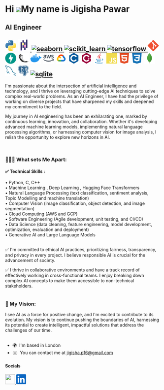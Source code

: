 Hi ![](https://user-images.githubusercontent.com/18350557/176309783-0785949b-9127-417c-8b55-ab5a4333674e.gif)My name is Jigisha Pawar
=====================================================================================================================================

AI Engineer <br><br><a href="https://www.python.org/" target="_blank" rel="noreferrer"><img src="icons/python-colored.svg" width="36" height="36" alt="Python" /></a>
<a href="https://pandas.pydata.org/" target="_blank" rel="noreferrer"> <img src="icons/pandas-original.svg" alt="pandas" width="40" height="40"/> </a> 
<a href="https://seaborn.pydata.org/" target="_blank" rel="noreferrer"> <img src="https://seaborn.pydata.org/_images/logo-mark-lightbg.svg" alt="seaborn" width="40" height="40"/> </a>
<a href="https://scikit-learn.org/" target="_blank" rel="noreferrer"> <img src="https://upload.wikimedia.org/wikipedia/commons/0/05/Scikit_learn_logo_small.svg" alt="scikit_learn" width="40" height="40"/> </a> 
<a href="https://www.tensorflow.org" target="_blank" rel="noreferrer"> <img src="https://www.vectorlogo.zone/logos/tensorflow/tensorflow-icon.svg" alt="tensorflow" width="40" height="40"/> </a> 
<a href="https://git-scm.com/" target="_blank" rel="noreferrer"><img src="icons/git-colored.svg" width="36" height="36" alt="Git" /></a>
<a href="https://fastapi.tiangolo.com/" target="_blank" rel="noreferrer"><img src="icons/fastapi-colored.svg" width="36" height="36" alt="Fast API" /></a>
<a href="https://flask.palletsprojects.com/en/2.0.x/" target="_blank" rel="noreferrer"><img src="icons/flask-colored.svg" width="36" height="36" alt="Flask" /></a>
<a href="https://www.docker.com/" target="_blank" rel="noreferrer"><img src="icons/docker-colored.svg" width="36" height="36" alt="Docker" /></a>
<a href="https://aws.amazon.com" target="_blank" rel="noreferrer"><img src="icons/aws-colored.svg" width="36" height="36" alt="Amazon Web Services" /></a>
<a href="https://cloud.google.com/" target="_blank" rel="noreferrer"><img src="icons/googlecloud-colored.svg" width="36" height="36" alt="Google Cloud" /></a>
<a href="https://docs.microsoft.com/en-us/cpp/?view=msvc-170" target="_blank" rel="noreferrer"><img src="icons/c-colored.svg" width="36" height="36" alt="C" /></a>
<a href="https://docs.microsoft.com/en-us/cpp/?view=msvc-170" target="_blank" rel="noreferrer"><img src="icons/cplusplus-colored.svg" width="36" height="36" alt="C++" /></a>
<a href="https://www.oracle.com/java/" target="_blank" rel="noreferrer"><img src="icons/java-colored.svg" width="36" height="36" alt="Java" /></a>
<a href="https://developer.mozilla.org/en-US/docs/Web/JavaScript" target="_blank" rel="noreferrer"><img src="icons/javascript-colored.svg" width="36" height="36" alt="JavaScript" /></a>
<a href="https://developer.mozilla.org/en-US/docs/Glossary/HTML5" target="_blank" rel="noreferrer"><img src="icons/html5-colored.svg" width="36" height="36" alt="HTML5" /></a>
<a href="https://www.w3.org/TR/CSS/#css" target="_blank" rel="noreferrer"><img src="icons/css3-colored.svg" width="36" height="36" alt="CSS3" /></a>
<a href="https://www.mongodb.com/" target="_blank" rel="noreferrer"><img src="icons/mongodb-colored.svg" width="36" height="36" alt="MongoDB" /></a>
<a href="https://www.mysql.com/" target="_blank" rel="noreferrer"><img src="icons/mysql-colored.svg" width="36" height="36" alt="MySQL" /></a>
<a href="https://www.postgresql.org/" target="_blank" rel="noreferrer"><img src="icons/postgresql-colored.svg" width="36" height="36" alt="PostgreSQL" /></a>
<a href="https://www.sqlite.org/" target="_blank" rel="noreferrer"> <img src="https://www.vectorlogo.zone/logos/sqlite/sqlite-icon.svg" alt="sqlite" width="40" height="40"/> </a>
-----------

<p>I'm passionate about the intersection of artificial intelligence and technology, and I thrive on leveraging cutting-edge AI techniques to solve complex real-world problems. As an AI Engineer, I have had the privilege of working on diverse projects that have sharpened my skills and deepened my commitment to the field. 
</p>
<p>My journey in AI engineering has been an exhilarating one, marked by continuous learning, innovation, and collaboration. Whether it's developing advanced machine learning models, implementing natural language processing algorithms, or harnessing computer vision for image analysis, I relish the opportunity to explore new horizons in AI. </p>
<br>
<h3 align="left">👩🏻‍💻 What sets Me Apart: </h3>
<h4>✅ Technical Skills : </h4>
  • Python, C, C++ <br>
  • Machine Learning , Deep Learning , Hugging Face Transformers <br>
  • Natural Language Processing (text classification, sentiment analysis, Topic Modelling and machine translation) <br>
  • Computer Vision (image classification, object detection, and image segmentation) <br>
  • Cloud Computing (AWS and GCP) <br>
  • Software Engineering (Agile development, unit testing, and CI/CD) <br>
  • Data Science (data cleaning, feature engineering, model development, optimization, evaluation and deployment) <br>
  • Generative AI and Large Language Models<br><br>
<p>✅ I'm committed to ethical AI practices, prioritizing fairness, transparency, and privacy in every project. I believe responsible AI is crucial for the advancement of society. <br>
<p>✅ I thrive in collaborative environments and have a track record of effectively working in cross-functional teams. I enjoy breaking down complex AI concepts to make them accessible to non-technical stakeholders. 
<br><br>
<h3 align="left">🎯 My Vision: </h3>
<p>I see AI as a force for positive change, and I'm excited to contribute to its evolution. My vision is to continue pushing the boundaries of AI, harnessing its potential to create intelligent, impactful solutions that address the challenges of our time. <br><br>


* 🌍  I'm based in London
* ✉️  You can contact me at [jigisha.p16@gmail.com](mailto:jigisha.p16@gmail.com)
<h4 align="left"> Socials </h4>
<p align="left"> 
<a href="https://www.github.com/Jigisha-p" target="_blank" rel="noreferrer"> <picture> 
<source media="(prefers-color-scheme: dark)" srcset="icons/social/github-dark.svg" /> 
<source media="(prefers-color-scheme: light)" srcset="icons/social/github.svg" /> 
<img src="icons/socials/github.svg" width="32" height="32" /> </picture> </a>
<a href="https://www.linkedin.com/in/jigishap16" target="_blank" rel="noreferrer"> <picture> 
<source media="(prefers-color-scheme: dark)" srcset="icons/social/linkedin-dark.svg" />
<source media="(prefers-color-scheme: light)" srcset="icons/social/linkedin.svg" /> 
<img src="icons/social/linkedin.svg" width="32" height="32" /> </picture> </a></p>

